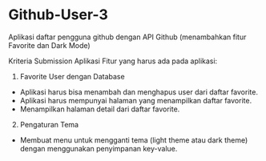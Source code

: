 # Github-User-3
Aplikasi daftar pengguna github dengan API Github (menambahkan fitur Favorite dan Dark Mode)

Kriteria Submission Aplikasi
Fitur yang harus ada pada aplikasi:  

1. Favorite User dengan Database
* Aplikasi harus bisa menambah dan menghapus user dari daftar favorite.
* Aplikasi harus mempunyai halaman yang menampilkan daftar favorite.
* Menampilkan halaman detail dari daftar favorite.  

2. Pengaturan Tema
* Membuat menu untuk mengganti tema (light theme atau dark theme) dengan menggunakan penyimpanan key-value.
